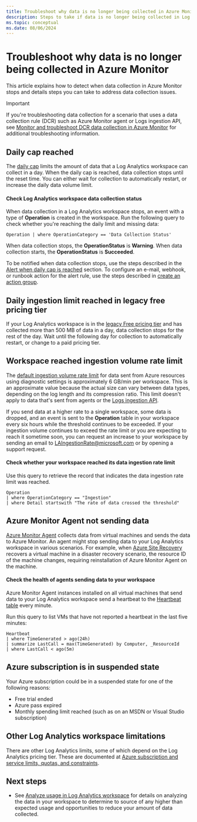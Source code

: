 ```yaml
---
title: Troubleshoot why data is no longer being collected in Azure Monitor
description: Steps to take if data is no longer being collected in Log Analytics workspace in Azure Monitor.
ms.topic: conceptual
ms.date: 08/06/2024
---
```

 
# Troubleshoot why data is no longer being collected in Azure Monitor
This article explains how to detect when data collection in Azure Monitor stops and details steps you can take to address data collection issues.

> [!IMPORTANT]
> If you're troubleshooting data collection for a scenario that uses a data collection rule (DCR) such as Azure Monitor agent or Logs ingestion API, see [Monitor and troubleshoot DCR data collection in Azure Monitor](../essentials/data-collection-monitor.md) for additional troubleshooting information.

## Daily cap reached

The [daily cap](daily-cap.md) limits the amount of data that a Log Analytics workspace can collect in a day. When the daily cap is reached, data collection stops until the reset time. You can either wait for collection to automatically restart, or increase the daily data volume limit.

#### Check Log Analytics workspace data collection status

When data collection in a Log Analytics workspace stops, an event with a type of **Operation** is created in the workspace. Run the following query to check whether you're reaching the daily limit and missing data: 

```kusto
Operation | where OperationCategory == 'Data Collection Status'
```

When data collection stops, the **OperationStatus** is **Warning**. When data collection starts, the **OperationStatus** is **Succeeded**.

To be notified when data collection stops, use the steps described in the [Alert when daily cap is reached](daily-cap.md#alert-when-daily-cap-is-reached) section. To configure an e-mail, webhook, or runbook action for the alert rule, use the steps described in [create an action group](../alerts/action-groups.md). 

## Daily ingestion limit reached in legacy free pricing tier 
If your Log Analytics workspace is in the [legacy Free pricing tier](cost-logs.md#legacy-pricing-tiers) and has collected more than 500 MB of data in a day, data collection stops for the rest of the day. Wait until the following day for collection to automatically restart, or change to a paid pricing tier.

## Workspace reached ingestion volume rate limit
The [default ingestion volume rate limit](../service-limits.md#log-analytics-workspaces) for data sent from Azure resources using diagnostic settings is approximately 6 GB/min per workspace. This is an approximate value because the actual size can vary between data types, depending on the log length and its compression ratio. This limit doesn't apply to data that's sent from agents or the [Logs ingestion API](logs-ingestion-api-overview.md). 

If you send data at a higher rate to a single workspace, some data is dropped, and an event is sent to the **Operation** table in your workspace every six hours while the threshold continues to be exceeded. If your ingestion volume continues to exceed the rate limit or you are expecting to reach it sometime soon, you can request an increase to your workspace by sending an email to LAIngestionRate@microsoft.com or by opening a support request. 

#### Check whether your workspace reached its data ingestion rate limit

Use this query to retrieve the record that indicates the data ingestion rate limit was reached.

```kusto
Operation 
| where OperationCategory == "Ingestion" 
| where Detail startswith "The rate of data crossed the threshold"
```

## Azure Monitor Agent not sending data

[Azure Monitor Agent](../agents/azure-monitor-agent-overview.md) collects data from virtual machines and sends the data to Azure Monitor. An agent might stop sending data to your Log Analytics workspace in various scenarios. For example, when [Azure Site Recovery](/azure/site-recovery/site-recovery-overview) recovers a virtual machine in a disaster recovery scenario, the resource ID of the machine changes, requiring reinstallation of Azure Monitor Agent on the machine.

#### Check the health of agents sending data to your workspace

Azure Monitor Agent instances installed on all virtual machines that send data to your Log Analytics workspace send a heartbeat to the [Heartbeat table](/azure/azure-monitor/reference/tables/heartbeat) every minute.

Run this query to list VMs that have not reported a heartbeat in the last five minutes:

```kusto
Heartbeat 
| where TimeGenerated > ago(24h)
| summarize LastCall = max(TimeGenerated) by Computer, _ResourceId
| where LastCall < ago(5m)
```

## Azure subscription is in suspended state 
Your Azure subscription could be in a suspended state for one of the following reasons:

- Free trial ended
- Azure pass expired
- Monthly spending limit reached (such as on an MSDN or Visual Studio subscription)

## Other Log Analytics workspace limitations

There are other Log Analytics limits, some of which depend on the Log Analytics pricing tier. These are documented at [Azure subscription and service limits, quotas, and constraints](../service-limits.md#log-analytics-workspaces).


## Next steps

- See [Analyze usage in Log Analytics workspace](../logs/analyze-usage.md) for details on analyzing the data in your workspace to determine to source of any higher than expected usage and opportunities to reduce your amount of data collected.
